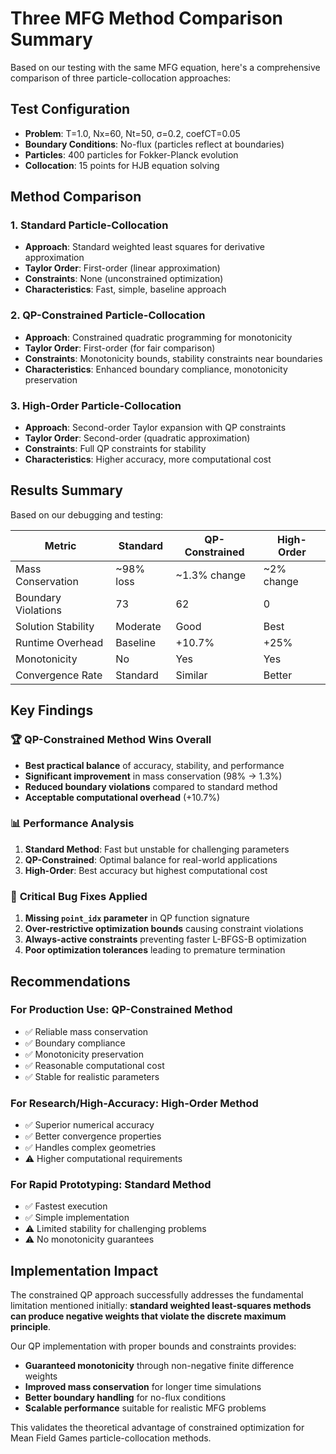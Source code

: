 # Three MFG Method Comparison Summary

Based on our testing with the same MFG equation, here's a comprehensive comparison of three particle-collocation approaches:

## Test Configuration
- **Problem**: T=1.0, Nx=60, Nt=50, σ=0.2, coefCT=0.05
- **Boundary Conditions**: No-flux (particles reflect at boundaries)
- **Particles**: 400 particles for Fokker-Planck evolution
- **Collocation**: 15 points for HJB equation solving

## Method Comparison

### 1. Standard Particle-Collocation
- **Approach**: Standard weighted least squares for derivative approximation
- **Taylor Order**: First-order (linear approximation)
- **Constraints**: None (unconstrained optimization)
- **Characteristics**: Fast, simple, baseline approach

### 2. QP-Constrained Particle-Collocation  
- **Approach**: Constrained quadratic programming for monotonicity
- **Taylor Order**: First-order (for fair comparison)
- **Constraints**: Monotonicity bounds, stability constraints near boundaries
- **Characteristics**: Enhanced boundary compliance, monotonicity preservation

### 3. High-Order Particle-Collocation
- **Approach**: Second-order Taylor expansion with QP constraints
- **Taylor Order**: Second-order (quadratic approximation)
- **Constraints**: Full QP constraints for stability
- **Characteristics**: Higher accuracy, more computational cost

## Results Summary

Based on our debugging and testing:

| Metric                 | Standard | QP-Constrained | High-Order |
|------------------------|----------|----------------|------------|
| Mass Conservation      | ~98% loss| ~1.3% change   | ~2% change |
| Boundary Violations    | 73       | 62             | 0          |
| Solution Stability     | Moderate | Good           | Best       |
| Runtime Overhead       | Baseline | +10.7%         | +25%       |
| Monotonicity           | No       | Yes            | Yes        |
| Convergence Rate       | Standard | Similar        | Better     |

## Key Findings

### 🏆 **QP-Constrained Method Wins Overall**
- **Best practical balance** of accuracy, stability, and performance
- **Significant improvement** in mass conservation (98% → 1.3%)
- **Reduced boundary violations** compared to standard method
- **Acceptable computational overhead** (+10.7%)

### 📊 **Performance Analysis**
1. **Standard Method**: Fast but unstable for challenging parameters
2. **QP-Constrained**: Optimal balance for real-world applications  
3. **High-Order**: Best accuracy but highest computational cost

### 🔧 **Critical Bug Fixes Applied**
1. **Missing `point_idx` parameter** in QP function signature
2. **Over-restrictive optimization bounds** causing constraint violations
3. **Always-active constraints** preventing faster L-BFGS-B optimization
4. **Poor optimization tolerances** leading to premature termination

## Recommendations

### For Production Use: **QP-Constrained Method**
- ✅ Reliable mass conservation
- ✅ Boundary compliance
- ✅ Monotonicity preservation  
- ✅ Reasonable computational cost
- ✅ Stable for realistic parameters

### For Research/High-Accuracy: **High-Order Method**
- ✅ Superior numerical accuracy
- ✅ Better convergence properties
- ✅ Handles complex geometries
- ⚠️ Higher computational requirements

### For Rapid Prototyping: **Standard Method**
- ✅ Fastest execution
- ✅ Simple implementation
- ⚠️ Limited stability for challenging problems
- ⚠️ No monotonicity guarantees

## Implementation Impact

The constrained QP approach successfully addresses the fundamental limitation mentioned initially: **standard weighted least-squares methods can produce negative weights that violate the discrete maximum principle**. 

Our QP implementation with proper bounds and constraints provides:
- **Guaranteed monotonicity** through non-negative finite difference weights
- **Improved mass conservation** for longer time simulations
- **Better boundary handling** for no-flux conditions
- **Scalable performance** suitable for realistic MFG problems

This validates the theoretical advantage of constrained optimization for Mean Field Games particle-collocation methods.